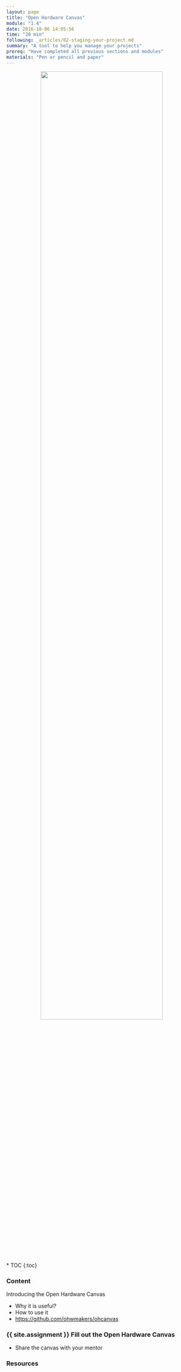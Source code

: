 ```yaml
---
layout: page
title: "Open Hardware Canvas"
module: "1.4"
date: 2016-10-06 14:05:56
time: "20 min"
following: _articles/02-staging-your-project.md
summary: "A tool to help you manage your projects"
prereq: "Have completed all previous sections and modules"
materials: "Pen or pencil and paper"
---
```

<p align="center">
<img src="https://raw.githubusercontent.com/ohwmakers/OHM-curriculum/gh-pages/img/work_in_progress_banner.svg" width="80%"/>
</p>
* TOC
{:toc}


### Content

Introducing the Open Hardware Canvas

- Why it is useful?
- How to use it 
- https://github.com/ohwmakers/ohcanvas

### {{ site.assignment }} Fill out the Open Hardware Canvas
- Share the canvas with your mentor

### Resources
